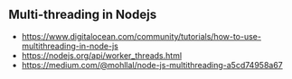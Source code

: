 ## Multi-threading in Nodejs 

- https://www.digitalocean.com/community/tutorials/how-to-use-multithreading-in-node-js
- https://nodejs.org/api/worker_threads.html
- https://medium.com/@mohllal/node-js-multithreading-a5cd74958a67
